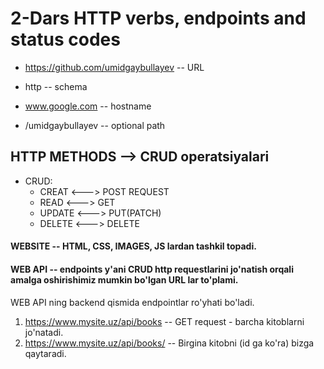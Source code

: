 # 2-Dars HTTP verbs, endpoints and status codes

* https://github.com/umidgaybullayev -- URL

* http -- schema

* www.google.com -- hostname

* /umidgaybullayev -- optional path

## HTTP METHODS --> CRUD operatsiyalari

- CRUD:
    - CREAT <---> POST REQUEST 
    - READ <---> GET
    - UPDATE <---> PUT(PATCH)
    - DELETE <---> DELETE

#### WEBSITE -- HTML, CSS, IMAGES, JS lardan tashkil topadi.
#### WEB API -- endpoints y'ani CRUD http requestlarini jo'natish orqali amalga oshirishimiz mumkin bo'lgan URL lar to'plami.  

WEB API ning backend qismida endpointlar ro'yhati bo'ladi.
1) https://www.mysite.uz/api/books -- GET request - barcha kitoblarni jo'natadi.
2) https://www.mysite.uz/api/books/<id> -- Birgina kitobni (id ga ko'ra) bizga qaytaradi.
